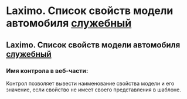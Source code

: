 ﻿---
description: 2.4.7
---
# Laximo. Список свойств модели автомобиля [служебный](!)
## Laximo. Список свойств модели автомобиля [служебный](!)
### Имя контрола в веб-части: 

Контрол позволяет вывести наименование свойства модели и его значение, если свойство не имеет своего представления в шаблоне.
